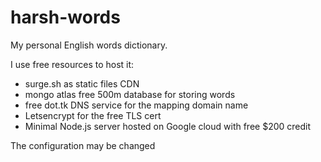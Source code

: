 # harsh-words
My personal English words dictionary. 

I use free resources to host it:
- surge.sh as static files CDN
- mongo atlas free 500m database for storing words
- free dot.tk DNS service for the mapping domain name
- Letsencrypt for the free TLS cert
- Minimal Node.js server hosted on Google cloud with free $200 credit

The configuration may be changed

